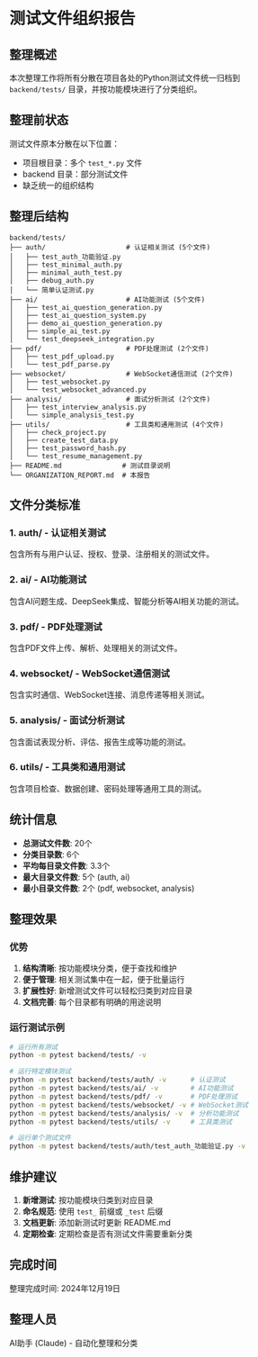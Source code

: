 # 测试文件组织报告

## 整理概述

本次整理工作将所有分散在项目各处的Python测试文件统一归档到 `backend/tests/` 目录，并按功能模块进行了分类组织。

## 整理前状态

测试文件原本分散在以下位置：
- 项目根目录：多个 `test_*.py` 文件
- backend 目录：部分测试文件
- 缺乏统一的组织结构

## 整理后结构

```
backend/tests/
├── auth/                    # 认证相关测试 (5个文件)
│   ├── test_auth_功能验证.py
│   ├── test_minimal_auth.py
│   ├── minimal_auth_test.py
│   ├── debug_auth.py
│   └── 简单认证测试.py
├── ai/                      # AI功能测试 (5个文件)
│   ├── test_ai_question_generation.py
│   ├── test_ai_question_system.py
│   ├── demo_ai_question_generation.py
│   ├── simple_ai_test.py
│   └── test_deepseek_integration.py
├── pdf/                     # PDF处理测试 (2个文件)
│   ├── test_pdf_upload.py
│   └── test_pdf_parse.py
├── websocket/               # WebSocket通信测试 (2个文件)
│   ├── test_websocket.py
│   └── test_websocket_advanced.py
├── analysis/                # 面试分析测试 (2个文件)
│   ├── test_interview_analysis.py
│   └── simple_analysis_test.py
├── utils/                   # 工具类和通用测试 (4个文件)
│   ├── check_project.py
│   ├── create_test_data.py
│   ├── test_password_hash.py
│   └── test_resume_management.py
├── README.md               # 测试目录说明
└── ORGANIZATION_REPORT.md  # 本报告
```

## 文件分类标准

### 1. auth/ - 认证相关测试
包含所有与用户认证、授权、登录、注册相关的测试文件。

### 2. ai/ - AI功能测试
包含AI问题生成、DeepSeek集成、智能分析等AI相关功能的测试。

### 3. pdf/ - PDF处理测试
包含PDF文件上传、解析、处理相关的测试文件。

### 4. websocket/ - WebSocket通信测试
包含实时通信、WebSocket连接、消息传递等相关测试。

### 5. analysis/ - 面试分析测试
包含面试表现分析、评估、报告生成等功能的测试。

### 6. utils/ - 工具类和通用测试
包含项目检查、数据创建、密码处理等通用工具的测试。

## 统计信息

- **总测试文件数**: 20个
- **分类目录数**: 6个
- **平均每目录文件数**: 3.3个
- **最大目录文件数**: 5个 (auth, ai)
- **最小目录文件数**: 2个 (pdf, websocket, analysis)

## 整理效果

### 优势
1. **结构清晰**: 按功能模块分类，便于查找和维护
2. **便于管理**: 相关测试集中在一起，便于批量运行
3. **扩展性好**: 新增测试文件可以轻松归类到对应目录
4. **文档完善**: 每个目录都有明确的用途说明

### 运行测试示例

```bash
# 运行所有测试
python -m pytest backend/tests/ -v

# 运行特定模块测试
python -m pytest backend/tests/auth/ -v      # 认证测试
python -m pytest backend/tests/ai/ -v        # AI功能测试
python -m pytest backend/tests/pdf/ -v       # PDF处理测试
python -m pytest backend/tests/websocket/ -v # WebSocket测试
python -m pytest backend/tests/analysis/ -v  # 分析功能测试
python -m pytest backend/tests/utils/ -v     # 工具类测试

# 运行单个测试文件
python -m pytest backend/tests/auth/test_auth_功能验证.py -v
```

## 维护建议

1. **新增测试**: 按功能模块归类到对应目录
2. **命名规范**: 使用 `test_` 前缀或 `_test` 后缀
3. **文档更新**: 添加新测试时更新 README.md
4. **定期检查**: 定期检查是否有测试文件需要重新分类

## 完成时间

整理完成时间: 2024年12月19日

## 整理人员

AI助手 (Claude) - 自动化整理和分类 